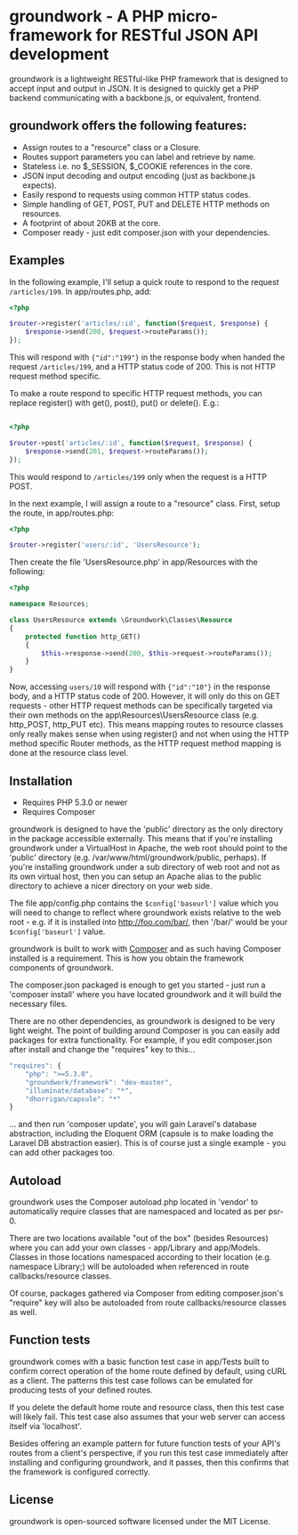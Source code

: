 # groundwork - A PHP micro-framework for RESTful JSON API development

groundwork is a lightweight RESTful-like PHP framework that is designed to 
accept input and output in JSON. It is designed to quickly get a PHP 
backend communicating with a backbone.js, or equivalent, frontend.

## groundwork offers the following features:

- Assign routes to a "resource" class or a Closure.
- Routes support parameters you can label and retrieve by name.
- Stateless i.e. no $_SESSION, $_COOKIE references in the core.
- JSON input decoding and output encoding (just as backbone.js expects).
- Easily respond to requests using common HTTP status codes.
- Simple handling of GET, POST, PUT and DELETE HTTP methods on resources.
- A footprint of about 20KB at the core.
- Composer ready - just edit composer.json with your dependencies.

## Examples

In the following example, I'll setup a quick route to respond to the request 
`/articles/199`. In app/routes.php, add:

```php
<?php

$router->register('articles/:id', function($request, $response) {
    $response->send(200, $request->routeParams());
});

```

This will respond with `{"id":"199"}` in the response body when handed the 
request `/articles/199`, and a HTTP status code of 200. This is not HTTP 
request method specific.

To make a route respond to specific HTTP request methods, you can replace 
register() with get(), post(), put() or delete(). E.g.:

```php

<?php

$router->post('articles/:id', function($request, $response) {
    $response->send(201, $request->routeParams());
});

```

This would respond to `/articles/199` only when the request is a HTTP POST.

In the next example, I will assign a route to a "resource" class. First, setup 
the route, in app/routes.php:

```php
<?php

$router->register('users/:id', 'UsersResource');

```

Then create the file 'UsersResource.php' in app/Resources with the following:

```php
<?php

namespace Resources;

class UsersResource extends \Groundwork\Classes\Resource
{
    protected function http_GET()
    {
        $this->response->send(200, $this->request->routeParams());
    }
}

```

Now, accessing `users/10` will respond with `{"id":"10"}` in the response body, 
and a HTTP status code of 200. However, it will only do this on GET requests - 
other HTTP request methods can be specifically targeted via their own methods 
on the app\Resources\UsersResource class (e.g. http_POST, http_PUT etc). This 
means mapping routes to resource classes only really makes sense when using 
register() and not when using the HTTP method specific Router methods, as the 
HTTP request method mapping is done at the resource class level.

## Installation

- Requires PHP 5.3.0 or newer
- Requires Composer

groundwork is designed to have the 'public' directory as the only directory in 
the package accessible externally. This means that if you're installing 
groundwork under a VirtualHost in Apache, the web root should point to the 
'public' directory (e.g. /var/www/html/groundwork/public, perhaps). If you're 
installing groundwork under a sub directory of web root and not as its own 
virtual host, then you can setup an Apache alias to the public directory to 
achieve a nicer directory on your web side.

The file app/config.php contains the `$config['baseurl']` value which you will 
need to change to reflect where groundwork exists relative to the web root - 
e.g. if it is installed into http://foo.com/bar/, then '/bar/' would be your 
`$config['baseurl']` value.

groundwork is built to work with [Composer](http://getcomposer.org) and as 
such having Composer installed is a requirement. This is how you obtain the 
framework components of groundwork.

The composer.json packaged is enough to get you started - just run a 
'composer install' where you have located groundwork and it will build the 
necessary files.

There are no other dependencies, as groundwork is designed to be very light 
weight. The point of building around Composer is you can easily add packages 
for extra functionality. For example, if you edit composer.json after install 
and change the "requires" key to this...

```js
"requires": {
    "php": ">=5.3.0",
    "groundwork/framework": "dev-master",
    "illuminate/database": "*",
    "dhorrigan/capsule": "*"
}
```

... and then run 'composer update', you will gain Laravel's database 
abstraction, including the Eloquent ORM (capsule is to make loading the Laravel 
DB abstraction easier). This is of course just a single example - you can add 
other packages too.

## Autoload

groundwork uses the Composer autoload.php located in 'vendor' to 
automatically require classes that are namespaced and located as per psr-0.

There are two locations available "out of the box" (besides Resources) where 
you can add your own classes - app/Library and app/Models. Classes in those 
locations namespaced according to their location (e.g. namespace Library;) will 
be autoloaded when referenced in route callbacks/resource classes.

Of course, packages gathered via Composer from editing composer.json's 
"require" key will also be autoloaded from route callbacks/resource classes 
as well.

## Function tests

groundwork comes with a basic function test case in app/Tests built to confirm 
correct operation of the home route defined by default, using cURL as a client. 
The patterns this test case follows can be emulated for producing tests of your 
defined routes.

If you delete the default home route and resource class, then this test case 
will likely fail. This test case also assumes that your web server can access 
itself via 'localhost'.

Besides offering an example pattern for future function tests of your API's 
routes from a client's perspective, if you run this test case immediately after 
installing and configuring groundwork, and it passes, then this confirms that 
the framework is configured correctly.

## License

groundwork is open-sourced software licensed under the MIT License.